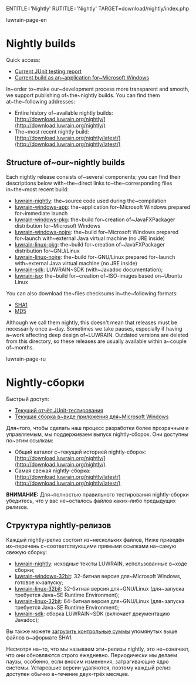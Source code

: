 
ENTITLE='Nightly'
RUTITLE='Nightly'
TARGET=download/nightly/index.php

luwrain-page-en

# Nightly builds

Quick access:

* [Current JUnit testing report](http://download.luwrain.org/nightly/latest/junit-report.html)
* <a href="http://download.luwrain.org/nightly/latest/luwrain-windows-app-nightly-<?php echo lwr_nightly_latest_date();?>.zip">Current build as an~application for~Microsoft Windows</a>

In~order to~make our~development process more transparent and smooth,
we support publishing of~the~nightly builds.
You can find them at~the~following addresses: 

* Entire history of~available nightly builds: [http://download.luwrain.org/nightly/](http://download.luwrain.org/nightly/)
* The~most recent nightly build: [http://download.luwrain.org/nightly/latest/](http://download.luwrain.org/nightly/latest/)

## Structure of~our~nightly builds

Each nightly release consists of~several components;
you can find their descriptions below
with~the~direct links to~the~corresponding  files in~the~most recent build:

* <a href="http://download.luwrain.org/nightly/latest/luwrain-nightly-<?php echo lwr_nightly_latest_date();?>.tar.gz">luwrain-nightly</a>: the~source code used during the~compilation
* <a href="http://download.luwrain.org/nightly/latest/luwrain-windows-app-nightly-<?php echo lwr_nightly_latest_date();?>.zip">luwrain-windows-app</a>: the~application for~Microsoft Windows prepared for~immediate launch
* <a href="http://download.luwrain.org/nightly/latest/luwrain-windows-pkg-nightly-<?php echo lwr_nightly_latest_date();?>.zip">luwrain-windows-pkg</a>: the~build for~creation of~JavaFXPackager distribution for~Microsoft Windows
* <a href="http://download.luwrain.org/nightly/latest/luwrain-windows-nojre-nightly-<?php echo lwr_nightly_latest_date();?>.zip">luwrain-windows-nojre</a>: the~build for~Microsoft Windows prepared for~launch with~external Java virtual machine (no JRE inside)
* <a href="http://download.luwrain.org/nightly/latest/luwrain-linux-pkg-nightly-<?php echo lwr_nightly_latest_date();?>.tar.gz">luwrain-linux-pkg</a>:  the~build for~creation of~JavaFXPackager distribution for~GNU/Linux
* <a href="http://download.luwrain.org/nightly/latest/luwrain-linux-nojre-nightly-<?php echo lwr_nightly_latest_date();?>.tar.gz">luwrain-linux-nojre</a>: the~build for~GNU/Linux prepared for~launch with~external Java virtual machine (no JRE inside)
* <a href="http://download.luwrain.org/nightly/latest/luwrain-sdk-nightly-<?php echo lwr_nightly_latest_date();?>.zip">luwrain-sdk</a>: LUWRAIN~SDK (with~Javadoc documentation);
* <a href="http://download.luwrain.org/nightly/latest/luwrain-iso-nightly-<?php echo lwr_nightly_latest_date();?>.tar.gz">luwrain-iso</a>: the~build for~creation of~ISO-images based on~Ubuntu Linux

You can also download the~files checksums in~the~following formats:

* [SHA1](http://download.luwrain.org/nightly/latest/sha1sum.txt)
* [MD5](http://download.luwrain.org/nightly/latest/md5sum.txt)

Although we call them nightly,
this doesn't mean that  releases must be necessarily once a~day.
Sometimes we take pauses, especially if having a~work affecting deep design of~LUWRAIN.
Outdated versions  are deleted from this directory,
so these releases are usually   available within a~couple  of~months.

luwrain-page-ru

# Nightly-сборки

Быстрый доступ:

* [Текущий отчёт JUnit-тестирования](http://download.luwrain.org/nightly/latest/junit-report.html)
* <a href="http://download.luwrain.org/nightly/latest/luwrain-windows-32bit-nightly-<?php echo lwr_nightly_latest_date();?>.zip">Текущая сборка в~виде приложения для~Microsoft Windows</a>

Для~того, чтобы сделать наш процесс разработки более прозрачным и управляемым, 
мы поддерживаем выпуск nightly-сборок.
Они доступны по~этим ссылкам:

* Общий каталог с~текущей историей nightly-сборок: [http://download.luwrain.org/nightly/](http://download.luwrain.org/nightly/)
* Самая свежая nightly-сборка: [http://download.luwrain.org/nightly/latest/](http://download.luwrain.org/nightly/latest/)

__ВНИМАНИЕ:__
Для~полностью правильного  тестирования nightly-сборки убедитесь,
что у вас не~осталось файлов каких-либо предыдущих релизов.

## Структура nightly-релизов

Каждый nightly-релиз состоит из~нескольких файлов,
Ниже приведён их~перечень с~соответствующими прямыми ссылками на~самую свежую сборку:

* <a href="http://download.luwrain.org/nightly/latest/luwrain-nightly-<?php echo lwr_nightly_latest_date();?>.tar.gz">luwrain-nightly</a>: исходные тексты LUWRAIN, использованные в~ходе сборки;
* <a href="http://download.luwrain.org/nightly/latest/luwrain-windows-32bit-nightly-<?php echo lwr_nightly_latest_date();?>.zip">luwrain-windows-32bit</a>: 32-битная версия для~Microsoft Windows, готовое к~запуску;
* <a href="http://download.luwrain.org/nightly/latest/luwrain-linux-32bit-nightly-<?php echo lwr_nightly_latest_date();?>.tar.gz">luwrain-linux-32bit</a>: 32-битная версия для~GNU/Linux (для~запуска требуется Java~SE Runtime Environment);
* <a href="http://download.luwrain.org/nightly/latest/luwrain-linux-64bit-nightly-<?php echo lwr_nightly_latest_date();?>.tar.gz">luwrain-linux-32bit</a>: 64-битная версия для~GNU/Linux (для~запуска требуется Java~SE Runtime Environment);
* <a href="http://download.luwrain.org/nightly/latest/luwrain-sdk-nightly-<?php echo lwr_nightly_latest_date();?>.zip">luwrain-sdk</a>: сборка LUWRAIN~SDK (включает документацию Javadoc);

Вы также можете [загрузить контрольные суммы](http://download.luwrain.org/nightly/latest/sha1sum.txt) упомянутых выше файлов в~aформате SHA1.

Несмотря на~то, что мы называем эти~релизы  nightly,
это не~означает, что они обновляются строго ежедневно.
Периодически мы делаем паузы, особенно, если вносим изменения,
затрагивающие ядро системы.
Устаревшие версии удаляются,
поэтому каждый релиз доступен обычно в~течение двух-трёх месяцев.

